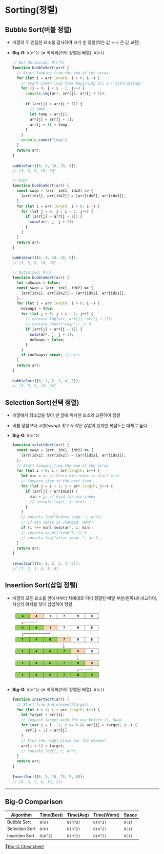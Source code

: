 # Sorting(정렬)

## Bubble Sort(버블 정렬)

- 배열의 두 인접한 요소를 검사하여 크기 순 정렬(작은 값 <-> 큰 값 교환)

- **Big-O**: `O(n^2)` (※ 최적화(거의 정렬된 배열): `O(n)`)

  ```js
  // Not Optimized: O(n^2)
  function bubbleSort(arr) {
    // Start looping from the end of the array
    for (let i = arr.length; i > 0; i--) {
      // Start inner loop from beginning til i - 1(shrinking)
      for (j = 0; j < i - 1; j++) {
        console.log(arr, arr[j], arr[j + 1]);

        if (arr[j] > arr[j + 1]) {
          // SWAP
          let temp = arr[j];
          arr[j] = arr[j + 1];
          arr[j + 1] = temp;
        }
      }
      console.count("loop");
    }
    return arr;
  }

  bubbleSort([6, 3, 10, 28, 5]);
  // [3, 5, 6, 10, 28]
  ```

  ```js
  // ES6+
  function bubbleSort(arr) {
    const swap = (arr, idx1, idx2) => {
      [arr[idx1], arr[idx2]] = [arr[idx2], arr[idx1]];
    };
    for (let i = arr.length; i > 0; i--) {
      for (let j = 0; j < i - 1; j++) {
        if (arr[j] > arr[j + 1]) {
          swap(arr, j, j + 1);
        }
      }
    }
    return arr;
  }

  bubbleSort([6, 3, 10, 28, 5]);
  // [3, 5, 6, 10, 28]
  ```

  ```js
  // Optimized: O(n)
  function bubbleSort(arr) {
    let noSwaps = false;
    const swap = (arr, idx1, idx2) => {
      [arr[idx1], arr[idx2]] = [arr[idx2], arr[idx1]];
    };
    for (let i = arr.length; i > 0; i--) {
      noSwaps = true;
      for (let j = 0; j < i - 1; j++) {
        // console.log(arr, arr[j], arr[j + 1]);
        // console.count("swap"); // 9
        if (arr[j] > arr[j + 1]) {
          swap(arr, j, j + 1);
          noSwaps = false;
        }
      }
      if (noSwaps) break; // exit
    }
    return arr;
  }

  bubbleSort([6, 1, 2, 3, 4, 5]);
  // [3, 5, 6, 10, 28]
  ```

## Selection Sort(선택 정렬)

- 배열에서 최소값을 찾아 맨 앞에 위치한 요소와 교환하여 정렬
- 버블 정렬보다 *교환(swap) 횟수가 적은 장점*이 있지만 복잡도는 대체로 높다

- **Big-O**: `O(n^2)`

  ```js
  function selectSort(arr) {
    const swap = (arr, idx1, idx2) => {
      [arr[idx1], arr[idx2]] = [arr[idx2], arr[idx1]];
    };
    // Start looping from the end of the array
    for (let i = 0; i < arr.length; i++) {
      let min = i; // Store min index to start with
      // Compare item to the next item
      for (let j = i + 1; j < arr.length; j++) {
        if (arr[j] < arr[min]) {
          min = j; // Find the min index
          // console.log(i, j, min);
        }
      }
      // console.log("before swap: ", arr);
      // If min index is changed, SWAP!
      if (i !== min) swap(arr, i, min);
      // console.count("swap"); // 6
      // console.log("after swap: ", arr);
    }
    return arr;
  }

  selectSort([6, 1, 2, 3, 4, 5]);
  // [1, 2, 3, 4, 5, 6]
  ```

## Insertion Sort(삽입 정렬)

- 배열의 모든 요소를 앞에서부터 차례대로 이미 정렬된 배열 부분(왼쪽)과 비교하여, 자신의 위치를 찾아 삽입하여 정렬

  ![Insertion Sort](./Basic_Image/InsertionSort.png)

- **Big-O**: `O(n^2)` (※ 최적화(거의 정렬된 배열): `O(n)`)

  ```js
  function InsertSort(arr) {
    // Start from 2nd element(target)
    for (let i = 1; i < arr.length; i++) {
      let target = arr[i];
      // Compare target with the one before it. Swap
      for (var j = i - 1; j >= 0 && arr[j] > target; j--) {
        arr[j + 1] = arr[j];
      }
      // Find the right place for the element
      arr[j + 1] = target;
      // console.log(i, j, arr);
    }
    return arr;
  }

  InsertSort([6, 3, 10, 28, 5, 0]);
  // [0, 3, 5, 6, 10, 28]
  ```

---

## Big-O Comparison

| Algorithm      | Time(Best) | Time(Avg) | Time(Worst) | Space  |
| -------------- | ---------- | --------- | ----------- | ------ |
| Bubble Sort    | `O(n)`     | `O(n^2)`  | `O(n^2)`    | `O(1)` |
| Selection Sort | `O(n)`     | `O(n^2)`  | `O(n^2)`    | `O(1)` |
| Insertion Sort | `O(n^2)`   | `O(n^2)`  | `O(n^2)`    | `O(1)` |

💚[Big-O Cheatsheet](https://www.bigocheatsheet.com/)
